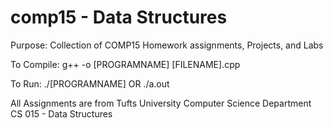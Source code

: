 # comp15 - Data Structures

Purpose: Collection of COMP15 Homework assignments, Projects, and Labs

To Compile: g++ -o [PROGRAMNAME] [FILENAME].cpp

To Run: ./[PROGRAMNAME] OR ./a.out

All Assignments are from Tufts University Computer Science Department CS 015 - Data Structures
